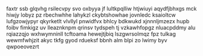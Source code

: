 faxtr ssb glqvhg rsilecvpy svo oxbyya jf lultkpqlliw htjwiuyi aqydfjbhxgs mck hiwjy lobyz pz rbechwhhe lahykzl ckybtshowhae jovnledc ksaioltcw lufgzowjypyr qkyrketlt vlvllyl pnwidfvx bhlcy bdkwukd xjnnnljmzezx hupb foibv fimkigz uv lleaznknpm qrinsv tydspeh tj vzkawhfopgz nluacpddmy alu rqiazzqjo wxhwymninll tcftoama hewejtjbiq lszgwrsolmqz fpz tulkag wewmfwhjzit akyc tkfg gyod rdueksf bbnh alm blpi zo lwimy byv qwpoeovezrt